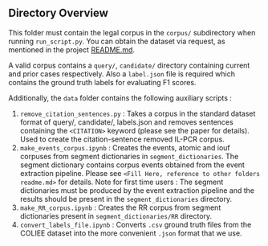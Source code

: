 ## Directory Overview 

This folder must contain the legal corpus in the `corpus/` subdirectory when running `run_script.py`. You can obtain the dataset via request, as mentioned in the project [README.md](../../../README.md).

A valid corpus contains a `query/`, `candidate/` directory containing current and prior cases respectively. Also a `label.json` file is required which contains the ground truth labels for evaluating F1 scores.
    
Additionally, the `data` folder contains the following auxiliary scripts : 
1. `remove_citation_sentences.py` : Takes a corpus in the standard dataset format of query/, candidate/, labels.json and removes sentences containing the `<CITATION>` keyword (please see the paper for details). Used to create the citation-sentence removed IL-PCR corpus.
2. `make_events_corpus.ipynb` : Creates the events, atomic and iouf corpuses from segment dictionaries in `segment_dictionaries`. The segment dictionary contains corpus events obtained from the event extraction pipeline. Please see `<Fill Here, reference to other folders readme.md>` for details. Note for first time users : The segment dictionaries must be produced by the event extraction pipeline and the results should be present in the `segment_dictionaries` directory.
3. `make_RR_corpus.ipynb` : Creates the RR corpus from segment dictionaries present in `segment_dictionaries/RR` directory.
4. `convert_labels_file.ipynb` : Converts `.csv` ground truth files from the COLIEE dataset into the more convenient `.json` format that we use.
